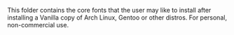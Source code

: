 This folder contains the core fonts that the user may like to install after installing a Vanilla copy of Arch Linux, Gentoo or other distros. For personal, non-commercial use.
